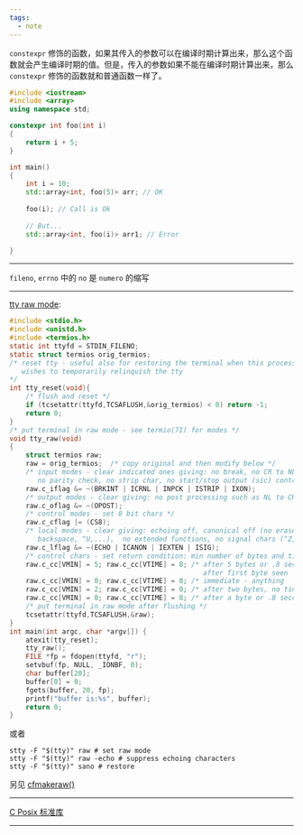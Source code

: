 ```yaml
---
tags:
  - note
---
```


`constexpr` 修饰的函数，如果其传入的参数可以在编译时期计算出来，那么这个函数就会产生编译时期的值。但是，传入的参数如果不能在编译时期计算出来，那么 `constexpr` 修饰的函数就和普通函数一样了。

```c++
#include <iostream>
#include <array>
using namespace std;

constexpr int foo(int i)
{
    return i + 5;
}

int main()
{
    int i = 10;
    std::array<int, foo(5)> arr; // OK
    
    foo(i); // Call is Ok
    
    // But...
    std::array<int, foo(i)> arr1; // Error
   
}
```

---

`fileno`, `errno` 中的 `no` 是 `numero` 的缩写

---

[tty raw mode](https://viewsourcecode.org/snaptoken/kilo/02.enteringRawMode.html):

```c
#include <stdio.h>
#include <unistd.h>
#include <termios.h>
static int ttyfd = STDIN_FILENO;
static struct termios orig_termios;
/* reset tty - useful also for restoring the terminal when this process
   wishes to temporarily relinquish the tty
*/
int tty_reset(void){
    /* flush and reset */
    if (tcsetattr(ttyfd,TCSAFLUSH,&orig_termios) < 0) return -1;
    return 0;
}
/* put terminal in raw mode - see termio(7I) for modes */
void tty_raw(void)
{
    struct termios raw;
    raw = orig_termios;  /* copy original and then modify below */
    /* input modes - clear indicated ones giving: no break, no CR to NL,
       no parity check, no strip char, no start/stop output (sic) control */
    raw.c_iflag &= ~(BRKINT | ICRNL | INPCK | ISTRIP | IXON);
    /* output modes - clear giving: no post processing such as NL to CR+NL */
    raw.c_oflag &= ~(OPOST);
    /* control modes - set 8 bit chars */
    raw.c_cflag |= (CS8);
    /* local modes - clear giving: echoing off, canonical off (no erase with
       backspace, ^U,...),  no extended functions, no signal chars (^Z,^C) */
    raw.c_lflag &= ~(ECHO | ICANON | IEXTEN | ISIG);
    /* control chars - set return condition: min number of bytes and timer */
    raw.c_cc[VMIN] = 5; raw.c_cc[VTIME] = 8; /* after 5 bytes or .8 seconds
                                                after first byte seen      */
    raw.c_cc[VMIN] = 0; raw.c_cc[VTIME] = 0; /* immediate - anything       */
    raw.c_cc[VMIN] = 2; raw.c_cc[VTIME] = 0; /* after two bytes, no timer  */
    raw.c_cc[VMIN] = 0; raw.c_cc[VTIME] = 8; /* after a byte or .8 seconds */
    /* put terminal in raw mode after flushing */
    tcsetattr(ttyfd,TCSAFLUSH,&raw);
}
int main(int argc, char *argv[]) {
    atexit(tty_reset);
    tty_raw();
    FILE *fp = fdopen(ttyfd, "r");
    setvbuf(fp, NULL, _IONBF, 0);
    char buffer[20];
    buffer[0] = 0;
    fgets(buffer, 20, fp);
    printf("buffer is:%s", buffer);
    return 0;
}
```

或者

```shell
stty -F "$(tty)" raw # set raw mode
stty -F "$(tty)" raw -echo # suppress echoing characters
stty -F "$(tty)" sano # restore
```

另见 [cfmakeraw()](https://linux.die.net/man/3/cfmakeraw)

---

[C Posix 标准库](https://en.wikibooks.org/wiki/C_Programming/POSIX_Reference)

---